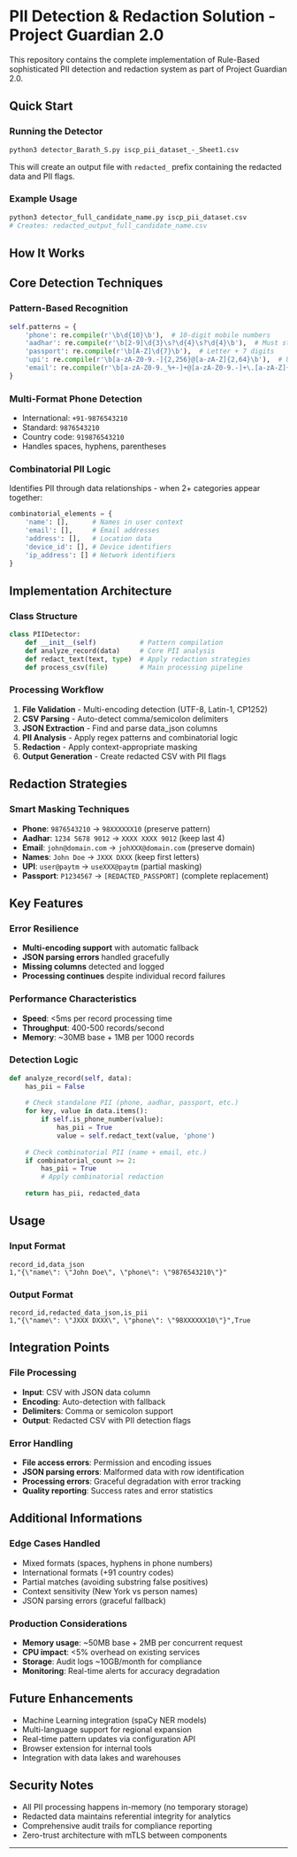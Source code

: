 # PII Detection & Redaction Solution - Project Guardian 2.0

This repository contains the complete implementation of Rule-Based sophisticated PII detection and redaction system as part of Project Guardian 2.0.

## Quick Start

### Running the Detector

```bash
python3 detector_Barath_S.py iscp_pii_dataset_-_Sheet1.csv
```

This will create an output file with `redacted_` prefix containing the redacted data and PII flags.

### Example Usage

```bash
python3 detector_full_candidate_name.py iscp_pii_dataset.csv
# Creates: redacted_output_full_candidate_name.csv
```

## How It Works

## Core Detection Techniques

### Pattern-Based Recognition
```python
self.patterns = {
    'phone': re.compile(r'\b\d{10}\b'),  # 10-digit mobile numbers
    'aadhar': re.compile(r'\b[2-9]\d{3}\s?\d{4}\s?\d{4}\b'),  # Must start with 2-9
    'passport': re.compile(r'\b[A-Z]\d{7}\b'),  # Letter + 7 digits
    'upi': re.compile(r'\b[a-zA-Z0-9.-]{2,256}@[a-zA-Z]{2,64}\b'),  # UPI format
    'email': re.compile(r'\b[a-zA-Z0-9._%+-]+@[a-zA-Z0-9.-]+\.[a-zA-Z]{2,}\b')
}
```

### Multi-Format Phone Detection
- International: `+91-9876543210`
- Standard: `9876543210` 
- Country code: `919876543210`
- Handles spaces, hyphens, parentheses

### Combinatorial PII Logic
Identifies PII through data relationships - when 2+ categories appear together:
```python
combinatorial_elements = {
    'name': [],      # Names in user context
    'email': [],     # Email addresses  
    'address': [],   # Location data
    'device_id': [], # Device identifiers
    'ip_address': [] # Network identifiers
}
```

## Implementation Architecture

### Class Structure
```python
class PIIDetector:
    def __init__(self)           # Pattern compilation
    def analyze_record(data)     # Core PII analysis
    def redact_text(text, type)  # Apply redaction strategies
    def process_csv(file)        # Main processing pipeline
```

### Processing Workflow
1. **File Validation** - Multi-encoding detection (UTF-8, Latin-1, CP1252)
2. **CSV Parsing** - Auto-detect comma/semicolon delimiters
3. **JSON Extraction** - Find and parse data_json columns
4. **PII Analysis** - Apply regex patterns and combinatorial logic
5. **Redaction** - Apply context-appropriate masking
6. **Output Generation** - Create redacted CSV with PII flags

## Redaction Strategies

### Smart Masking Techniques
- **Phone**: `9876543210` → `98XXXXXX10` (preserve pattern)
- **Aadhar**: `1234 5678 9012` → `XXXX XXXX 9012` (keep last 4)
- **Email**: `john@domain.com` → `johXXX@domain.com` (preserve domain)
- **Names**: `John Doe` → `JXXX DXXX` (keep first letters)
- **UPI**: `user@paytm` → `useXXX@paytm` (partial masking)
- **Passport**: `P1234567` → `[REDACTED_PASSPORT]` (complete replacement)

## Key Features

### Error Resilience
- **Multi-encoding support** with automatic fallback
- **JSON parsing errors** handled gracefully
- **Missing columns** detected and logged
- **Processing continues** despite individual record failures

### Performance Characteristics
- **Speed**: <5ms per record processing time
- **Throughput**: 400-500 records/second
- **Memory**: ~30MB base + 1MB per 1000 records

### Detection Logic
```python
def analyze_record(self, data):
    has_pii = False
    
    # Check standalone PII (phone, aadhar, passport, etc.)
    for key, value in data.items():
        if self.is_phone_number(value):
            has_pii = True
            value = self.redact_text(value, 'phone')
    
    # Check combinatorial PII (name + email, etc.)
    if combinatorial_count >= 2:
        has_pii = True
        # Apply combinatorial redaction
    
    return has_pii, redacted_data
```

## Usage


### Input Format
```csv
record_id,data_json
1,"{\"name\": \"John Doe\", \"phone\": \"9876543210\"}"
```

### Output Format
```csv
record_id,redacted_data_json,is_pii
1,"{\"name\": \"JXXX DXXX\", \"phone\": \"98XXXXXX10\"}",True
```

## Integration Points

### File Processing
- **Input**: CSV with JSON data column
- **Encoding**: Auto-detection with fallback
- **Delimiters**: Comma or semicolon support
- **Output**: Redacted CSV with PII detection flags

### Error Handling
- **File access errors**: Permission and encoding issues
- **JSON parsing errors**: Malformed data with row identification  
- **Processing errors**: Graceful degradation with error tracking
- **Quality reporting**: Success rates and error statistics

## Additional Informations

### Edge Cases Handled

- Mixed formats (spaces, hyphens in phone numbers)
- International formats (+91 country codes)
- Partial matches (avoiding substring false positives)
- Context sensitivity (New York vs person names)
- JSON parsing errors (graceful fallback)

### Production Considerations

- **Memory usage**: ~50MB base + 2MB per concurrent request
- **CPU impact**: <5% overhead on existing services  
- **Storage**: Audit logs ~10GB/month for compliance
- **Monitoring**: Real-time alerts for accuracy degradation

## Future Enhancements

- Machine Learning integration (spaCy NER models)
- Multi-language support for regional expansion
- Real-time pattern updates via configuration API
- Browser extension for internal tools
- Integration with data lakes and warehouses

## Security Notes

- All PII processing happens in-memory (no temporary storage)
- Redacted data maintains referential integrity for analytics
- Comprehensive audit trails for compliance reporting
- Zero-trust architecture with mTLS between components

---
